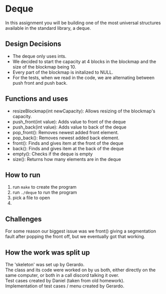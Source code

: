 # Deque
In this assignment you will be building one of the most universal structures available in the standard library, a deque.

## Design Decisions
* The deque only uses ints.  
* We decided to start the capacity at 4 blocks in the blockmap and the size of the blockmap being 10.
* Every part of the blockmap is initalized to NULL.  
* For the tests, when we read in the code, we are alternating between push front and push back.  


## Functions and uses
* resizeBlockmap(int newCapacity): Allows resizing of the blockmap's capacity.
* push_front(int value): Adds value to front of the deque  
* push_back(int value): Adds value to back of the deque  
* pop_front(): Removes newest added front element.
* pop_back(): Removes newest added back element.
* front(): Finds and gives item at the front of the deque
* back(): Finds and gives item at the back of the deque
* empty(): Checks if the deque is empty
* size(): Returns how many elements are in the deque

## How to run
1. run `make` to create the program
2. run `./deque` to run the program
3. pick a file to open  
4. 

## Challenges 
For some reason our biggest issue was we front() giving a segmentation fault after popping the front off, but we eventually got that working. 

## How the work was split up  
The 'skeleton' was set up by Gerardo.  
The class and its code were worked on by us both, either directly on the same computer, or both in a call discord talking it over.  
Test cases created by Daniel (taken from old homework).  
Implementation of test cases / menu created by Gerardo.  
